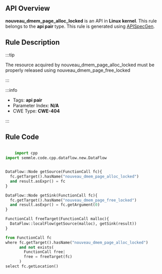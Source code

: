 ---
---


## API Overview
**nouveau_dmem_page_alloc_locked** is an API in **Linux kernel**. This rule belongs to the **api pair** type. This rule is generated using [APISpecGen](../../tools/APISpecGen).
## Rule Description

:::tip

The resource acquired by nouveau_dmem_page_alloc_locked must be properly released using nouveau_dmem_page_free_locked

:::

:::info

- Tags: **api pair**
- Parameter Index: **N/A**
- CWE Type: **CWE-404**

:::

## Rule Code
```python

    import cpp
import semmle.code.cpp.dataflow.new.DataFlow


DataFlow::Node getSource(FunctionCall fc){
  fc.getTarget().hasName("nouveau_dmem_page_alloc_locked")
  and result.asExpr() = fc
}

DataFlow::Node getSink(FunctionCall fc){
  fc.getTarget().hasName("nouveau_dmem_page_free_locked")
  and result.asExpr() = fc.getArgument(0)
}

FunctionCall freeTarget(FunctionCall malloc){
  DataFlow::localFlow(getSource(malloc), getSink(result))
}

from FunctionCall fc
where fc.getTarget().hasName("nouveau_dmem_page_alloc_locked")
      and not exists(
        FunctionCall free| 
        free = freeTarget(fc)
      )
select fc.getLocation()

    
```